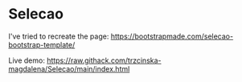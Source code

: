 # Selecao
I've tried to recreate the page: https://bootstrapmade.com/selecao-bootstrap-template/

Live demo: https://raw.githack.com/trzcinska-magdalena/Selecao/main/index.html 
